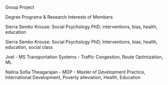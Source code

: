 Group Project

Degree Programs & Research Interests of Members


Sierra Semko Krouse: Social Psychology PhD; interventions, bias, health, education

Sierra Semko Krouse: Social Psychology PhD; Interventions, bias, health, education, social class

Joel - MS Transportation Systems - Traffic Congestion, Route Optimization, ML

Nalina Sofia Theagarajan - MDP - Master of Development Practice, International Development, Poverty alleviation, Health, Education


